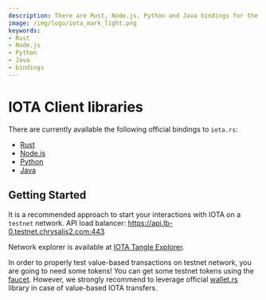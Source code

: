 ```yaml
---
description: There are Rust, Node.js, Python and Java bindings for the iota.rs clien library.
image: /img/logo/iota_mark_light.png
keywords:
- Rust
- Node.js
- Python 
- Java
- bindings
---
```

# IOTA Client libraries

There are currently available the following official bindings to `iota.rs`:

- [Rust](rust/getting_started.md) 
- [Node.js](nodejs/getting_started.md) 
- [Python](python/getting_started.md) 
- [Java](java/getting_started.md) 

## Getting Started
It is a recommended approach to start your interactions with IOTA on a `testnet` network. API load balancer: https://api.lb-0.testnet.chrysalis2.com:443

Network explorer is available at [IOTA Tangle Explorer](https://explorer.iota.org/testnet).

In order to properly test value-based transactions on testnet network, you are going to need some tokens! You can get some testnet tokens using the [faucet](https://faucet.testnet.chrysalis2.com/). However, we strongly recommend to leverage official [wallet.rs](https://wallet-lib.docs.iota.org/) library in case of value-based IOTA transfers.